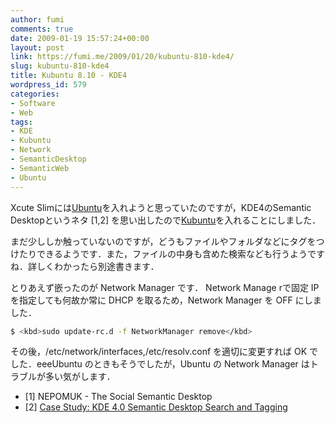 ```yaml
---
author: fumi
comments: true
date: 2009-01-19 15:57:24+00:00
layout: post
link: https://fumi.me/2009/01/20/kubuntu-810-kde4/
slug: kubuntu-810-kde4
title: Kubuntu 8.10 - KDE4
wordpress_id: 579
categories:
- Software
- Web
tags:
- KDE
- Kubuntu
- Network
- SemanticDesktop
- SemanticWeb
- Ubuntu
---
```


Xcute Slimには[Ubuntu](http://www.ubuntulinux.jp/)を入れようと思っていたのですが，KDE4のSemantic Desktopというネタ [1,2] を思い出したので[Kubuntu](http://www.kubuntu.org/)を入れることにしました．

まだ少ししか触っていないのですが，どうもファイルやフォルダなどにタグをつけたりできるようです．また，ファイルの中身も含めた検索なども行うようですね．詳しくわかったら別途書きます．

とりあえず嵌ったのが Network Manager です． Network Manage rで固定 IP を指定しても何故か常に DHCP を取るため，Network Manager を OFF にしました．

```bash    
$ <kbd>sudo update-rc.d -f NetworkManager remove</kbd>
```
その後，/etc/network/interfaces,/etc/resolv.conf を適切に変更すれば OK でした．eeeUbuntu のときもそうでしたが，Ubuntu の Network Manager はトラブルが多い気がします．

* [1] NEPOMUK - The Social Semantic Desktop
* [2] [Case Study: KDE 4.0 Semantic Desktop Search and Tagging](http://www.w3.org/2001/sw/sweo/public/UseCases/Nepomuk/)
